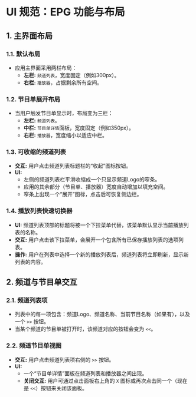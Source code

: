 # UI 规范：EPG 功能与布局

## 1. 主界面布局

### 1.1. 默认布局
- 应用主界面采用两栏布局：
  - **左栏:** `频道列表`，宽度固定（例如300px）。
  - **右栏:** `播放器`，占据剩余所有空间。

### 1.2. 节目单展开布局
- 当用户触发节目单显示时，布局变为三栏：
  - **左栏:** `频道列表`。
  - **中栏:** `节目单详情`面板，宽度固定（例如350px）。
  - **右栏:** `播放器`，宽度缩小以适应中栏。

### 1.3. 可收缩的频道列表
- **交互:** 用户点击频道列表标题栏的“收起”图标按钮。
- **UI:** 
  - 左侧的频道列表栏平滑收缩成一个只显示频道Logo的窄条。
  - 应用的其余部分（节目单、播放器）宽度自动增加以填充空间。
  - 窄条上出现一个“展开”图标，点击后可恢复侧边栏。

### 1.4. 播放列表快速切换器
- **UI:** 频道列表顶部的标题将被一个下拉菜单代替，该菜单默认显示当前播放列表的名称。
- **交互:** 用户点击该下拉菜单，会展开一个包含所有已保存播放列表的选项列表。
- **操作:** 用户在列表中选择一个新的播放列表后，频道列表将立即刷新，显示新列表的内容。

## 2. 频道与节目单交互

### 2.1. 频道列表项
- 列表中的每一项包含：频道Logo、频道名称、当前节目名称（如果有），以及一个 `>>` 按钮。
- 当某个频道的节目单被打开时，该频道对应的按钮会变为 `<<`。

### 2.2. 频道节目单视图
- **交互:** 用户点击频道列表项右侧的 `>>` 按钮。
- **UI:** 
  - 一个“节目单详情”面板在频道列表和播放器之间出现。
  - **关闭交互:** 用户可通过点击面板右上角的 `X` 图标或再次点击同一个（现在是 `<<`）按钮来关闭该面板。